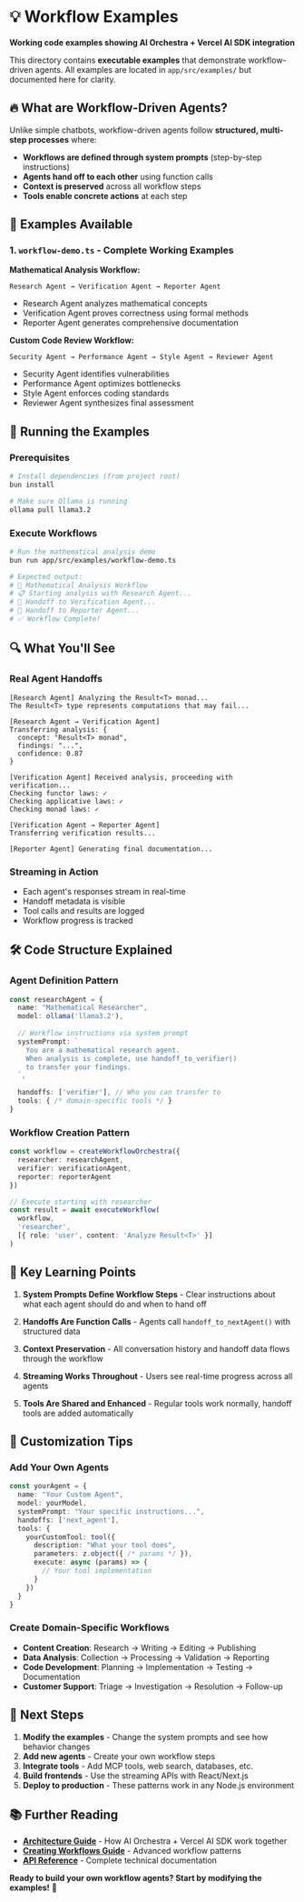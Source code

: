 # 💡 Workflow Examples

**Working code examples showing AI Orchestra + Vercel AI SDK integration**

This directory contains **executable examples** that demonstrate workflow-driven agents. All examples are located in `app/src/examples/` but documented here for clarity.

## 🔥 **What are Workflow-Driven Agents?**

Unlike simple chatbots, workflow-driven agents follow **structured, multi-step processes** where:

- **Workflows are defined through system prompts** (step-by-step instructions)
- **Agents hand off to each other** using function calls  
- **Context is preserved** across all workflow steps
- **Tools enable concrete actions** at each step

## 📁 **Examples Available**

### 1. `workflow-demo.ts` - Complete Working Examples

**Mathematical Analysis Workflow:**
```
Research Agent → Verification Agent → Reporter Agent
```
- Research Agent analyzes mathematical concepts
- Verification Agent proves correctness using formal methods
- Reporter Agent generates comprehensive documentation

**Custom Code Review Workflow:**
```
Security Agent → Performance Agent → Style Agent → Reviewer Agent
```
- Security Agent identifies vulnerabilities
- Performance Agent optimizes bottlenecks  
- Style Agent enforces coding standards
- Reviewer Agent synthesizes final assessment

## 🚀 **Running the Examples**

### Prerequisites
```bash
# Install dependencies (from project root)
bun install

# Make sure Ollama is running
ollama pull llama3.2
```

### Execute Workflows
```bash
# Run the mathematical analysis demo
bun run app/src/examples/workflow-demo.ts

# Expected output:
# 🔬 Mathematical Analysis Workflow
# 📋 Starting analysis with Research Agent...
# 🔄 Handoff to Verification Agent...
# 📝 Handoff to Reporter Agent...
# ✅ Workflow Complete!
```

## 🔍 **What You'll See**

### **Real Agent Handoffs**
```
[Research Agent] Analyzing the Result<T> monad...
The Result<T> type represents computations that may fail...

[Research Agent → Verification Agent] 
Transferring analysis: {
  concept: "Result<T> monad",
  findings: "...",
  confidence: 0.87
}

[Verification Agent] Received analysis, proceeding with verification...
Checking functor laws: ✓
Checking applicative laws: ✓
Checking monad laws: ✓

[Verification Agent → Reporter Agent]
Transferring verification results...

[Reporter Agent] Generating final documentation...
```

### **Streaming in Action**
- Each agent's responses stream in real-time
- Handoff metadata is visible
- Tool calls and results are logged
- Workflow progress is tracked

## 🛠️ **Code Structure Explained**

### **Agent Definition Pattern**
```typescript
const researchAgent = {
  name: "Mathematical Researcher",
  model: ollama('llama3.2'),
  
  // Workflow instructions via system prompt
  systemPrompt: `
    You are a mathematical research agent.
    When analysis is complete, use handoff_to_verifier()
    to transfer your findings.
  `,
  
  handoffs: ['verifier'], // Who you can transfer to
  tools: { /* domain-specific tools */ }
}
```

### **Workflow Creation Pattern**
```typescript
const workflow = createWorkflowOrchestra({
  researcher: researchAgent,
  verifier: verificationAgent,
  reporter: reporterAgent
})

// Execute starting with researcher
const result = await executeWorkflow(
  workflow, 
  'researcher', 
  [{ role: 'user', content: 'Analyze Result<T>' }]
)
```

## 🎯 **Key Learning Points**

1. **System Prompts Define Workflow Steps** - Clear instructions about what each agent should do and when to hand off

2. **Handoffs Are Function Calls** - Agents call `handoff_to_nextAgent()` with structured data

3. **Context Preservation** - All conversation history and handoff data flows through the workflow

4. **Streaming Works Throughout** - Users see real-time progress across all agents

5. **Tools Are Shared and Enhanced** - Regular tools work normally, handoff tools are added automatically

## 🔧 **Customization Tips**

### **Add Your Own Agents**
```typescript
const yourAgent = {
  name: "Your Custom Agent",
  model: yourModel,
  systemPrompt: "Your specific instructions...",
  handoffs: ['next_agent'],
  tools: {
    yourCustomTool: tool({
      description: "What your tool does",
      parameters: z.object({ /* params */ }),
      execute: async (params) => {
        // Your tool implementation
      }
    })
  }
}
```

### **Create Domain-Specific Workflows**
- **Content Creation**: Research → Writing → Editing → Publishing
- **Data Analysis**: Collection → Processing → Validation → Reporting  
- **Code Development**: Planning → Implementation → Testing → Documentation
- **Customer Support**: Triage → Investigation → Resolution → Follow-up

## 🔄 **Next Steps**

1. **Modify the examples** - Change the system prompts and see how behavior changes
2. **Add new agents** - Create your own workflow steps
3. **Integrate tools** - Add MCP tools, web search, databases, etc.
4. **Build frontends** - Use the streaming APIs with React/Next.js
5. **Deploy to production** - These patterns work in any Node.js environment

## 📚 **Further Reading**

- **[Architecture Guide](../guides/architecture.md)** - How AI Orchestra + Vercel AI SDK work together
- **[Creating Workflows Guide](../guides/creating-workflows.md)** - Advanced workflow patterns
- **[API Reference](../api/)** - Complete technical documentation

**Ready to build your own workflow agents? Start by modifying the examples!** 🚀 